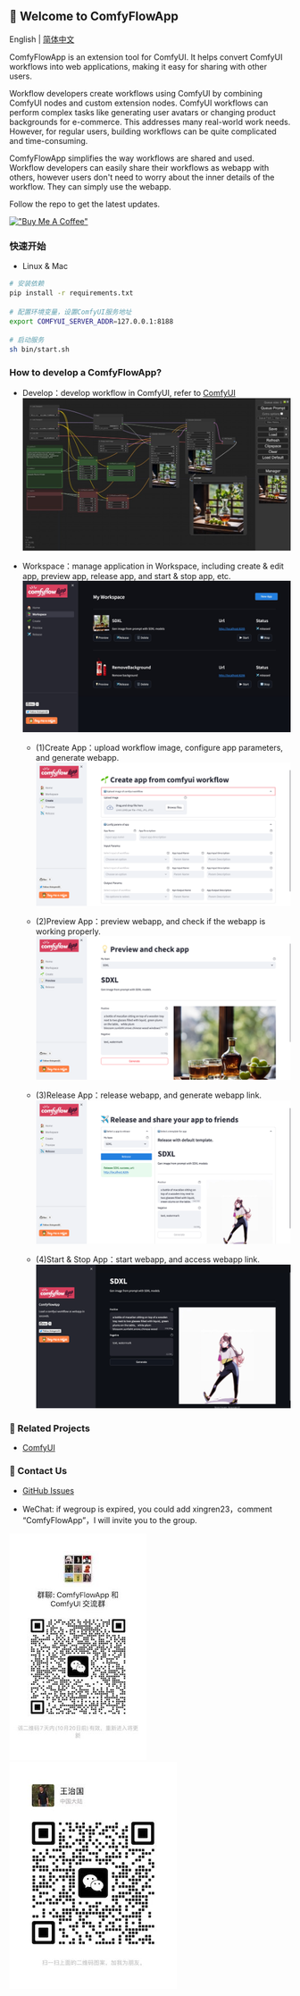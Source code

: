 
## 📌 Welcome to ComfyFlowApp

English | [简体中文](./README_zh-CN.md)

ComfyFlowApp is an extension tool for ComfyUI. It helps convert ComfyUI workflows into web applications, making it easy for sharing with other users.

Workflow developers create workflows using ComfyUI by combining ComfyUI nodes and custom extension nodes. ComfyUI workflows can perform complex tasks like generating user avatars or changing product backgrounds for e-commerce. This addresses many real-world work needs. However, for regular users, building workflows can be quite complicated and time-consuming. 
                        
ComfyFlowApp simplifies the way workflows are shared and used. Workflow developers can easily share their workflows as webapp with others, however users don't need to worry about the inner details of the workflow. They can simply use the webapp.


Follow the repo to get the latest updates.

[!["Buy Me A Coffee"](https://www.buymeacoffee.com/assets/img/custom_images/orange_img.png)](https://www.buymeacoffee.com/comfyflow)

### 快速开始
- Linux & Mac
```bash
# 安装依赖
pip install -r requirements.txt

# 配置环境变量，设置ComfyUI服务地址
export COMFYUI_SERVER_ADDR=127.0.0.1:8188

# 启动服务
sh bin/start.sh
```


### How to develop a ComfyFlowApp?

- Develop：develop workflow in ComfyUI, refer to [ComfyUI](https://github.com/comfyanonymous/ComfyUI)
![图1](docs/images/comfy-workflow.png)

- Workspace：manage application in Workspace, including create & edit app, preview app, release app, and start & stop app, etc.
![图2](docs/images/comfy-workspace.png)

    - (1)Create App：upload workflow image, configure app parameters, and generate webapp.
![图3](docs/images/comfy-upload-app.png)

    - (2)Preview App：preview webapp, and check if the webapp is working properly.
![图4](docs/images/comfy-preview-app.png)

    - (3)Release App：release webapp, and generate webapp link.
![图5](docs/images/comfy-release-app.png)

    - (4)Start & Stop App：start webapp, and access webapp link.
![图6](docs/images/comfy-app.png)
       
### 📌 Related Projects
- [ComfyUI](https://github.com/comfyanonymous/ComfyUI)

### 📌 Contact Us
- [GitHub Issues](https://github.com/xingren23/ComfyWorkflowApp/issues)

- WeChat: if wegroup is expired, you could add xingren23，comment “ComfyFlowApp”，I will invite you to the group.

![alt-text-1](docs/images/WechatGroup.jpg "title-1") ![alt-text-2](docs/images/wechat-xingren23.jpg "title-2")